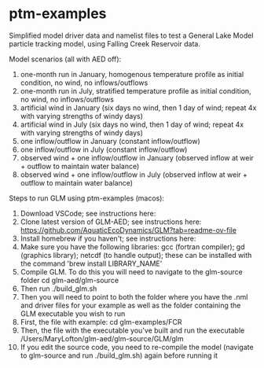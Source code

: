 # ptm-examples
Simplified model driver data and namelist files to test a General Lake Model particle tracking model, using Falling Creek Reservoir data.

Model scenarios (all with AED off):
1. one-month run in January, homogenous temperature profile as initial condition, no wind, no inflows/outflows
2. one-month run in July, stratified temperature profile as initial condition, no wind, no inflows/outflows
3. artificial wind in January (six days no wind, then 1 day of wind; repeat 4x with varying strengths of windy days)
4. artificial wind in July (six days no wind, then 1 day of wind; repeat 4x with varying strengths of windy days)
5. one inflow/outflow in January (constant inflow/outflow)
6. one inflow/outflow in July (constant inflow/outflow)
7. observed wind + one inflow/outflow in January (observed inflow at weir + outflow to maintain water balance)
8. observed wind + one inflow/outflow in July (observed inflow at weir + outflow to maintain water balance)

Steps to run GLM using ptm-examples (macos):
1. Download VSCode; see instructions here: 
2. Clone latest version of GLM-AED; see instructions here: https://github.com/AquaticEcoDynamics/GLM?tab=readme-ov-file
3. Install homebrew if you haven't; see instructions here: 
4. Make sure you have the following libraries: gcc (fortran compiler); gd (graphics library); netcdf (to handle output); these can be installed with the command 'brew install LIBRARY_NAME'
5. Compile GLM. To do this you will need to navigate to the glm-source folder cd glm-aed/glm-source
6. Then run ./build_glm.sh
7. Then you will need to point to both the folder where you have the .nml and driver files for your example as well as the folder containing the GLM executable you wish to run
8. First, the file with example: cd glm-examples/FCR
9. Then, the file with the executable you've built and run the executable /Users/MaryLofton/glm-aed/glm-source/GLM/glm
10. If you edit the source code, you need to re-compile the model (navigate to glm-source and run ./build_glm.sh) again before running it